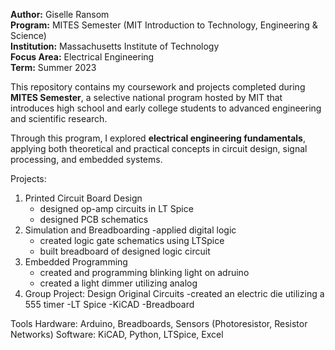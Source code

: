 **Author:** Giselle Ransom  
**Program:** MITES Semester (MIT Introduction to Technology, Engineering & Science)  
**Institution:** Massachusetts Institute of Technology  
**Focus Area:** Electrical Engineering  
**Term:** Summer 2023  

This repository contains my coursework and projects completed during **MITES Semester**, a selective national program hosted by MIT that introduces high school and early college students to advanced engineering and scientific research.  

Through this program, I explored **electrical engineering fundamentals**, applying both theoretical and practical concepts in circuit design, signal processing, and embedded systems.  

Projects:
1. Printed Circuit Board Design
   - designed op-amp circuits in LT Spice
   - designed PCB schematics
2. Simulation and Breadboarding
   -applied digital logic
   - created logic gate schematics using LTSpice
   - built breadboard of designed logic circuit
3. Embedded Programming
   - created and programming blinking light on adruino
   - created a light dimmer utilizing analog
4. Group Project: Design Original Circuits
   -created an electric die utilizing a 555 timer
     -LT Spice
     -KiCAD
     -Breadboard

Tools
Hardware: Arduino, Breadboards, Sensors (Photoresistor, Resistor Networks)
Software: KiCAD, Python, LTSpice, Excel
